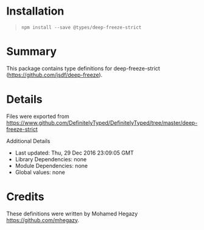 # Installation
> `npm install --save @types/deep-freeze-strict`

# Summary
This package contains type definitions for deep-freeze-strict (https://github.com/jsdf/deep-freeze).

# Details
Files were exported from https://www.github.com/DefinitelyTyped/DefinitelyTyped/tree/master/deep-freeze-strict

Additional Details
 * Last updated: Thu, 29 Dec 2016 23:09:05 GMT
 * Library Dependencies: none
 * Module Dependencies: none
 * Global values: none

# Credits
These definitions were written by Mohamed Hegazy <https://github.com/mhegazy>.
